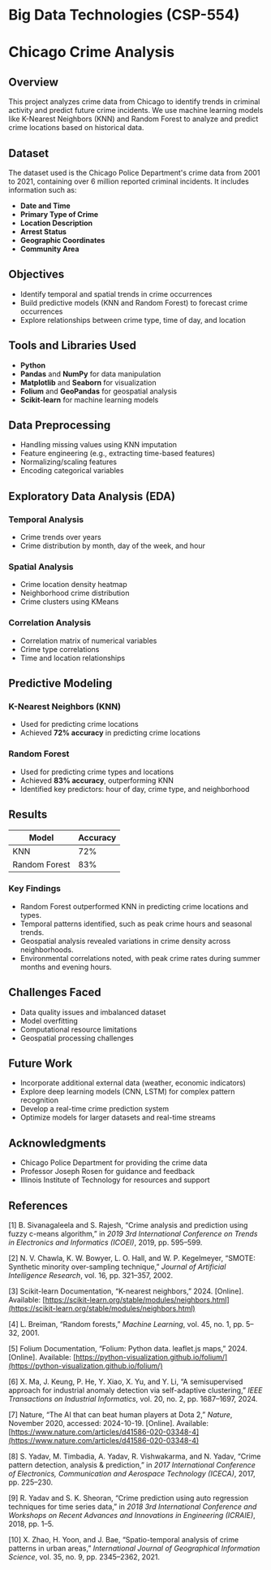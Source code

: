 # Big Data Technologies (CSP-554)

# Chicago Crime Analysis 

            

## Overview

This project analyzes crime data from Chicago to identify trends in criminal activity and predict future crime incidents. We use machine learning models like K-Nearest Neighbors (KNN) and Random Forest to analyze and predict crime locations based on historical data.

## Dataset

The dataset used is the Chicago Police Department's crime data from 2001 to 2021, containing over 6 million reported criminal incidents. It includes information such as:

- **Date and Time**
- **Primary Type of Crime**
- **Location Description**
- **Arrest Status**
- **Geographic Coordinates**
- **Community Area**

## Objectives

- Identify temporal and spatial trends in crime occurrences
- Build predictive models (KNN and Random Forest) to forecast crime occurrences
- Explore relationships between crime type, time of day, and location

## Tools and Libraries Used

- **Python**
- **Pandas** and **NumPy** for data manipulation
- **Matplotlib** and **Seaborn** for visualization
- **Folium** and **GeoPandas** for geospatial analysis
- **Scikit-learn** for machine learning models

## Data Preprocessing

- Handling missing values using KNN imputation
- Feature engineering (e.g., extracting time-based features)
- Normalizing/scaling features
- Encoding categorical variables

## Exploratory Data Analysis (EDA)

### Temporal Analysis
- Crime trends over years
- Crime distribution by month, day of the week, and hour

### Spatial Analysis
- Crime location density heatmap
- Neighborhood crime distribution
- Crime clusters using KMeans

### Correlation Analysis
- Correlation matrix of numerical variables
- Crime type correlations
- Time and location relationships

## Predictive Modeling

### K-Nearest Neighbors (KNN)
- Used for predicting crime locations
- Achieved **72% accuracy** in predicting crime locations

### Random Forest
- Used for predicting crime types and locations
- Achieved **83% accuracy**, outperforming KNN
- Identified key predictors: hour of day, crime type, and neighborhood

## Results

| Model           | Accuracy |
|------------------|----------|
| KNN              | 72%      |
| Random Forest    | 83%      |

### Key Findings
- Random Forest outperformed KNN in predicting crime locations and types.
- Temporal patterns identified, such as peak crime hours and seasonal trends.
- Geospatial analysis revealed variations in crime density across neighborhoods.
- Environmental correlations noted, with peak crime rates during summer months and evening hours.

## Challenges Faced

- Data quality issues and imbalanced dataset
- Model overfitting
- Computational resource limitations
- Geospatial processing challenges

## Future Work

- Incorporate additional external data (weather, economic indicators)
- Explore deep learning models (CNN, LSTM) for complex pattern recognition
- Develop a real-time crime prediction system
- Optimize models for larger datasets and real-time streams

## Acknowledgments

- Chicago Police Department for providing the crime data
- Professor Joseph Rosen for guidance and feedback
- Illinois Institute of Technology for resources and support

## References

[1] B. Sivanagaleela and S. Rajesh, “Crime analysis and prediction using fuzzy c-means algorithm,” in *2019 3rd International Conference on Trends in Electronics and Informatics (ICOEI)*, 2019, pp. 595–599.

[2] N. V. Chawla, K. W. Bowyer, L. O. Hall, and W. P. Kegelmeyer, “SMOTE: Synthetic minority over-sampling technique,” *Journal of Artificial Intelligence Research*, vol. 16, pp. 321–357, 2002.

[3] Scikit-learn Documentation, “K-nearest neighbors,” 2024. [Online]. Available: [https://scikit-learn.org/stable/modules/neighbors.html](https://scikit-learn.org/stable/modules/neighbors.html)

[4] L. Breiman, “Random forests,” *Machine Learning*, vol. 45, no. 1, pp. 5–32, 2001.

[5] Folium Documentation, “Folium: Python data. leaflet.js maps,” 2024. [Online]. Available: [https://python-visualization.github.io/folium/](https://python-visualization.github.io/folium/)

[6] X. Ma, J. Keung, P. He, Y. Xiao, X. Yu, and Y. Li, “A semisupervised approach for industrial anomaly detection via self-adaptive clustering,” *IEEE Transactions on Industrial Informatics*, vol. 20, no. 2, pp. 1687–1697, 2024.

[7] Nature, “The AI that can beat human players at Dota 2,” *Nature*, November 2020, accessed: 2024-10-19. [Online]. Available: [https://www.nature.com/articles/d41586-020-03348-4](https://www.nature.com/articles/d41586-020-03348-4)

[8] S. Yadav, M. Timbadia, A. Yadav, R. Vishwakarma, and N. Yadav, “Crime pattern detection, analysis & prediction,” in *2017 International Conference of Electronics, Communication and Aerospace Technology (ICECA)*, 2017, pp. 225–230.

[9] R. Yadav and S. K. Sheoran, “Crime prediction using auto regression techniques for time series data,” in *2018 3rd International Conference and Workshops on Recent Advances and Innovations in Engineering (ICRAIE)*, 2018, pp. 1–5.

[10] X. Zhao, H. Yoon, and J. Bae, “Spatio-temporal analysis of crime patterns in urban areas,” *International Journal of Geographical Information Science*, vol. 35, no. 9, pp. 2345–2362, 2021.

